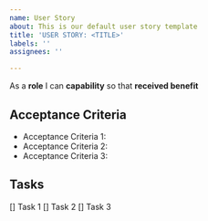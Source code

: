 ```yaml
---
name: User Story
about: This is our default user story template
title: 'USER STORY: <TITLE>'
labels: ''
assignees: ''

---
```


As a **role** I can **capability** so that **received benefit**

## Acceptance Criteria

- Acceptance Criteria 1:
- Acceptance Criteria 2:
- Acceptance Criteria 3:

## Tasks

[] Task 1
[] Task 2
[] Task 3
